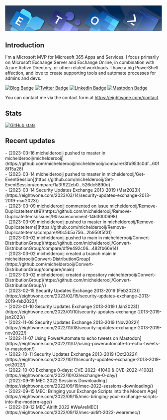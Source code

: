 ![Banner](assets/Metro_v6_Banner_GitHub.jpg)

## Introduction
I'm a Microsoft MVP for Microsoft 365 Apps and Services. I focus primarily on Microsoft Exchange Server and Exchange Online, 
in combination with Azure Active Directory, or other related workloads. I have a big PowerShell affection, and love to create 
supporting tools and automate processes for admins and devs.

<a href="https://eightwone.com"><img src="https://img.shields.io/badge/-Blog-blue?style=for-the-badge&logo=wordpress&logoColor=white" alt="Blog Badge"/></a>
<a href="https://twitter.com/mderooij"><img src="https://img.shields.io/badge/Twitter-blue?style=for-the-badge&logo=twitter&logoColor=white" alt="Twitter Badge"/></a>
<a href="https://nl.linkedin.com/in/michelderooij"><img src="https://img.shields.io/badge/LinkedIn-blue?style=for-the-badge&logo=linkedin&logoColor=white" alt="LinkedIn Badge"/></a>
<a rel="me" href="https://mastodon.cloud/@mderooij"><img src="https://img.shields.io/badge/-Mastodon-blueviolet?style=for-the-badge&logo=mastodon&logoColor=white" alt="Mastodon Badge"/></a>

You can contact me via the contact form at https://eightwone.com/contact.

## Stats
[![GitHub stats](https://github-readme-stats.vercel.app/api?username=michelderooij&theme=dark&show_icons=true)](https://github.com/anuraghazra/github-readme-stats)

## Recent updates
<!-- LATESTACTIVITY:START -->- [2023-03-16 michelderooij pushed to master in michelderooij/michelderooij](https://github.com/michelderooij/michelderooij/compare/3fb953c0df...60f8f15a28)<br />- [2023-03-14 michelderooij pushed to master in michelderooij/Get-EventSession](https://github.com/michelderooij/Get-EventSession/compare/1a3f922eb0...526dc5890d)<br />- [2023-03-14 Security Updates Exchange 2013-2019 &lpar;Mar2023&rpar;](https://eightwone.com/2023/03/14/security-updates-exchange-2013-2019-mar2023/)<br />- [2023-03-09 michelderooij commented on issue michelderooij/Remove-DuplicateItems#9](https://github.com/michelderooij/Remove-DuplicateItems/issues/9#issuecomment-1463000698)<br />- [2023-03-09 michelderooij pushed to master in michelderooij/Remove-DuplicateItems](https://github.com/michelderooij/Remove-DuplicateItems/compare/90c5b5a756...2b950f5f31)<br />- [2023-03-02 michelderooij pushed to main in michelderooij/Convert-DistributionGroup](https://github.com/michelderooij/Convert-DistributionGroup/compare/df9e492c06...482fb66e14)<br />- [2023-03-02 michelderooij created a branch main in michelderooij/Convert-DistributionGroup](https://github.com/michelderooij/Convert-DistributionGroup/compare/main)<br />- [2023-03-02 michelderooij created a repository michelderooij/Convert-DistributionGroup](https://github.com/michelderooij/Convert-DistributionGroup//)<br />- [2023-02-15 Security Updates Exchange 2013-2019 &lpar;Feb2023&rpar;](https://eightwone.com/2023/02/15/security-updates-exchange-2013-2019-feb2023/)<br />- [2023-01-10 Security Updates Exchange 2013-2019 &lpar;Jan2023&rpar;](https://eightwone.com/2023/01/10/security-updates-exchange-2013-2019-jan2023/)<br />- [2022-11-08 Security Updates Exchange 2013-2019 &lpar;Nov2022&rpar;](https://eightwone.com/2022/11/08/security-updates-exchange-2013-2019-nov2022/)<br />- [2022-11-07 Using PowerAutomate to echo tweets on Mastodon](https://eightwone.com/2022/11/07/using-powerautomate-to-echo-tweets-to-mastodon/)<br />- [2022-10-11 Security Updates Exchange 2013-2019 &lpar;Oct2022&rpar;](https://eightwone.com/2022/10/11/security-updates-exchange-2013-2019-oct2022/)<br />- [2022-10-03 Exchange 0-days: CVE-2022-41040 &amp; CVE-2022-41082](https://eightwone.com/2022/10/03/exchange-0-day/)<br />- [2022-09-19 MEC 2022 Sessions Downloading](https://eightwone.com/2022/09/19/mec-2022-sessions-downloading/)<br />- [2022-09-15 MEC: Bringing your Exchange Scripts into the Modern Age](https://eightwone.com/2022/09/15/mec-bringing-your-exchange-scripts-into-the-modern-age/)<br />- [2022-09-12 MEC Airlift 2022 #WeAreMEC](https://eightwone.com/2022/09/12/mec-airlift-2022-wearemec/)<br /><!-- LATESTACTIVITY:END -->
